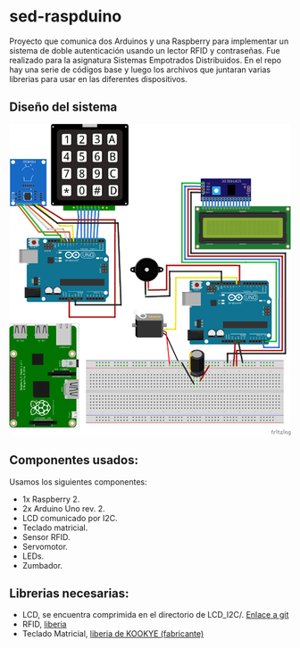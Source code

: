 # sed-raspduino
Proyecto que comunica dos Arduinos y una Raspberry para implementar un sistema de doble autenticación usando un lector RFID y contraseñas. Fue realizado para la asignatura Sistemas Empotrados Distribuidos. En el repo hay una serie de códigos base y luego los archivos que juntaran varias librerias para usar en las diferentes dispositivos.

## Diseño del sistema

![Diagrama de diseño](./SED_bb.png)


## Componentes usados:

Usamos los siguientes componentes:

- 1x Raspberry 2.
- 2x Arduino Uno rev. 2.
- LCD comunicado por I2C.
- Teclado matricial.
- Sensor RFID.
- Servomotor.
- LEDs.
- Zumbador.


## Librerias necesarias:

- LCD, se encuentra comprimida en el directorio de LCD_I2C/. [Enlace a git](https://github.com/fdebrabander/Arduino-LiquidCrystal-I2C-library)
- RFID, [liberia](https://github.com/AritroMukherjee/RFID/blob/master/rfid-master.zip)
- Teclado Matricial, [liberia de KOOKYE (fabricante)](http://osoyoo.com/wp-content/uploads/2016/07/Keypad.rar)
